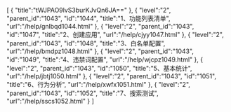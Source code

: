 [
	{
		"title":"tWJPAO9lvS3burKJvQn6JA=="
	},
	{
		"level":"2",
		"parent_id":"1043",
		"id":"1044",
		"title":"1、功能列表清单",
		"url":"/help/gnlbqd1044.html"
	},
	{
		"level":"2",
		"parent_id":"1043",
		"id":"1047",
		"title":"2、创建应用",
		"url":"/help/cjyy1047.html"
	},
	{
		"level":"2",
		"parent_id":"1043",
		"id":"1048",
		"title":"3、白名单配置",
		"url":"/help/bmdpz1048.html"
	},
	{
		"level":"2",
		"parent_id":"1043",
		"id":"1049",
		"title":"4、违禁词配置",
		"url":"/help/wjcpz1049.html"
	},
	{
		"level":"2",
		"parent_id":"1043",
		"id":"1050",
		"title":"5、基本统计",
		"url":"/help/jbtj1050.html"
	},
	{
		"level":"2",
		"parent_id":"1043",
		"id":"1051",
		"title":"6、行为分析",
		"url":"/help/xwfx1051.html"
	},
	{
		"level":"2",
		"parent_id":"1043",
		"id":"1052",
		"title":"7、搜索测试",
		"url":"/help/sscs1052.html"
	}
]